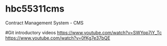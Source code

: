 # hbc55311cms
Contract Management System - CMS

#Git introductory videos
https://www.youtube.com/watch?v=SWYqp7iY_Tc
https://www.youtube.com/watch?v=0fKg7e37bQE
